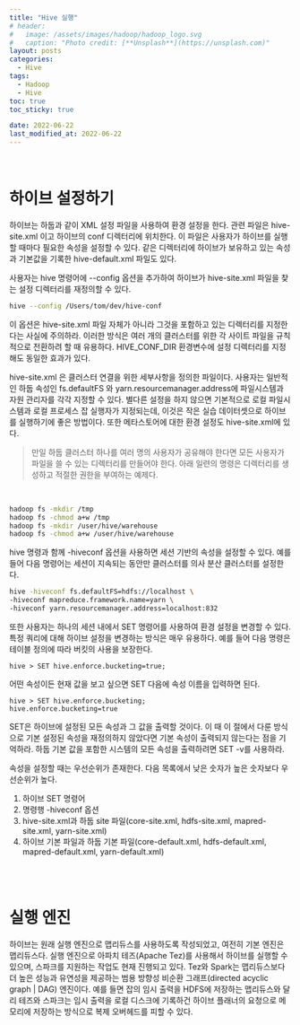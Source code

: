 ```yaml
---
title: "Hive 실행"
# header:
#   image: /assets/images/hadoop/hadoop_logo.svg
#   caption: "Photo credit: [**Unsplash**](https://unsplash.com)"
layout: posts
categories:
  - Hive
tags:
  - Hadoop
  - Hive
toc: true
toc_sticky: true

date: 2022-06-22
last_modified_at: 2022-06-22
---
```


<br>

# 하이브 설정하기

하이브는 하둡과 같이 XML 설정 파일을 사용하여 환경 설정을 한다. 관련 파일은 hive-site.xml 이고 하이브의 conf 디렉터리에 위치한다. 이 파일은 사용자가 하이브를 실행할 때마다 필요한 속성을 설정할 수 있다. 같은 디렉터리에 하이브가 보유하고 있는 속성과 기본값을 기록한 hive-default.xml 파일도 있다.

사용자는 hive 명령어에 --config 옵션을 추가하여 하이브가 hive-site.xml 파일을 찾는 설정 디렉터리를 재정의할 수 있다.

```bash
hive --config /Users/tom/dev/hive-conf
```

이 옵션은 hive-site.xml 파일 자체가 아니라 그것을 포함하고 있는 디렉터리를 지정한다는 사실에 주의하라. 이러한 방식은 여러 개의 클러스터를 위한 각 사이트 파일을 규칙적으로 전환하려 할 때 유용하다. HIVE_CONF_DIR 환경변수에 설정 디렉터리를 지정해도 동일한 효과가 있다.

hive-site.xml 은 클러스터 연결을 위한 세부사항을 정의한 파일이다. 사용자는 일반적인 하둡 속성인 fs.defaultFS 와 yarn.resourcemanager.address에 파일시스템과 자원 관리자를 각각 지정할 수 있다. 별다른 설정을 하지 않으면 기본적으로 로컬 파일시스템과 로컬 프로세스 잡 실행자가 지정되는데, 이것은 작은 실습 데이터셋으로 하이브를 실행하기에 좋은 방법이다. 또한 메타스토어에 대한 환경 설정도 hive-site.xml에 있다.

> 만일 하둡 클러스터 하나를 여러 명의 사용자가 공유해야 한다면 모든 사용자가 파일을 쓸 수 있는 디렉터리를 만들어야 한다. 아래 일련의 명령은 디렉터리를 생성하고 적절한 권한을 부여하는 예제다.

<br>

```bash
hadoop fs -mkdir /tmp
hadoop fs -chmod a+w /tmp
hadoop fs -mkdir /user/hive/warehouse
hadoop fs -chmod a+w /user/hive/warehouse
```

hive 명령과 함께 -hiveconf 옵션을 사용하면 세션 기반의 속성을 설정할 수 있다. 예를 들어 다음 명령어는 세션이 지속되는 동안만 클러스터를 의사 분산 클러스터를 설정한다.

```bash
hive -hiveconf fs.defaultFS=hdfs://localhost \
-hiveconf mapreduce.framework.name=yarn \
-hiveconf yarn.resourcemanager.address=localhost:832
```

또한 사용자는 하나의 세션 내에서 SET 명령어를 사용하여 환경 설정을 변경할 수 있다. 특정 쿼리에 대해 하이브 설정을 변경하는 방식은 매우 유용하다. 예를 들어 다음 명령은 테이블 정의에 따라 버킷의 사용을 보장한다.

```
hive > SET hive.enforce.bucketing=true;
```

어떤 속성이든 현재 값을 보고 싶으면 SET 다음에 속성 이름을 입력하면 된다.

```
hive > SET hive.enforce.bucketing;
hive.enforce.bucketing=true
```

SET은 하이브에 설정된 모든 속성과 그 값을 출력할 것이다. 이 때 이 절에서 다룬 방식으로 기본 설정된 속성을 재정의하지 않았다면 기본 속성이 출력되지 않는다는 점을 기억하라. 하둡 기본 값을 포함한 시스템의 모든 속성을 출력하려면 SET -v를 사용하라.

속성을 설정할 때는 우선순위가 존재한다. 다음 목록에서 낮은 숫자가 높은 숫자보다 우선순위가 높다.

1. 하이브 SET 명령어
2. 명령행 -hiveconf 옵션
3. hive-site.xml과 하둡 site 파일(core-site.xml, hdfs-site.xml, mapred-site.xml, yarn-site.xml)
4. 하이브 기본 파일과 하둡 기본 파일(core-default.xml, hdfs-default.xml, mapred-default.xml, yarn-default.xml)

<br><br>

# 실행 엔진

하이브는 원래 실행 엔진으로 맵리듀스를 사용하도록 작성되었고, 여전히 기본 엔진은 맵리듀스다. 실행 엔진으로 아파치 테즈(Apache Tez)를 사용해서 하이브를 실행할 수 있으며, 스파크를 지원하는 작업도 현재 진행되고 있다. Tez와 Spark는 맵리듀스보다 더 높은 성능과 유연성을 제공하는 범용 방향성 비순환 그래프(directed acyclic graph | DAG) 엔진이다. 예를 들면 잡의 임시 출력을 HDFS에 저장하는 맵리듀스와 달리 테즈와 스파크는 임시 출력을 로컬 디스크에 기록하건 하이브 플래너의 요청으로 메모리에 저장하는 방식으로 복제 오버헤드를 피할 수 있다.